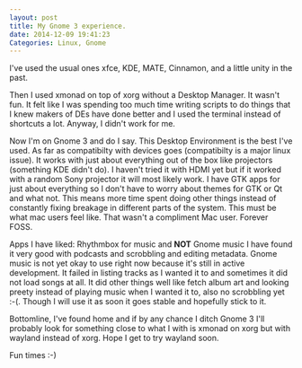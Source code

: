 ```yaml
---
layout: post
title: My Gnome 3 experience.
date: 2014-12-09 19:41:23
Categories: Linux, Gnome
---
```


I've used the usual ones xfce, KDE, MATE, Cinnamon, and a little unity in the past.

Then I used xmonad on top of xorg without a Desktop Manager. It wasn't fun. It felt like I was spending too much time writing scripts to do things that I knew makers of DEs have done better and I used the terminal instead of shortcuts a lot. Anyway, I didn't work for me.

Now I'm on Gnome 3 and do I say. This Desktop Environment is the best I've used. As far as compatibilty with devices goes (compatibilty is a major linux issue). It works with just about everything out of the box like projectors (something KDE didn't do). I haven't tried it with HDMI yet but if it worked with a random Sony projector it will most likely work. I have GTK apps for just about everything so I don't have to worry about themes for GTK or Qt and what not. This means more time spent doing other things instead of constantly fixing breakage in different parts of the system. This must be what mac users feel like. That wasn't a compliment Mac user. Forever FOSS.

Apps I have liked: Rhythmbox for music and **NOT** Gnome music I have found it very good with podcasts and scrobbling and editing metadata. Gnome music is not yet okay to use right now because it's still in active development. It failed in listing tracks as I wanted it to and sometimes it did not load songs at all. It did other things well like fetch album art and looking preety instead of playing music when I wanted it to, also no scrobbling yet :-(. Though I will use it as soon it goes stable and hopefully stick to it.

Bottomline, I've found home and if by any chance I ditch Gnome 3 I'll probably look for something close to what I with is xmonad on xorg but with wayland instead of xorg. Hope I get to try wayland soon.


Fun times :-)

